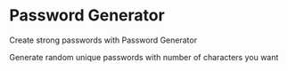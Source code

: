 # Password Generator

Create strong passwords with Password Generator

Generate random unique passwords with number of characters you want
